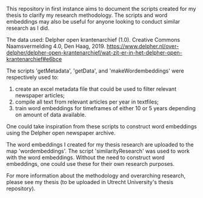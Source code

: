 This repository in first instance aims to document the scripts created for my thesis to clarify my research methodology. 
The scripts and word embeddings may also be useful for anyone looking to conduct similar research as I did. 

The data used: Delpher open krantenarchief (1.0). Creative Commons Naamsvermelding 4.0, Den Haag, 2019.
https://www.delpher.nl/over-delpher/delpher-open-krantenarchief/wat-zit-er-in-het-delpher-open-krantenarchief#e6bce 

The scripts 'getMetadata', 'getData', and 'makeWordembeddings' were respectively used to:
  1) create an excel metadata file that could be used to filter relevant newspaper articles;
  2) compile all text from relevant articles per year in textfiles;
  3) train word embeddings for timeframes of either 10 or 5 years depending on amount of data available.

One could take inspiration from these scripts to construct word embeddings using the Delpher open newspaper archive.

The word embeddings I created for my thesis research are uploaded to the map 'wordembeddings'. 
The script 'similarityResearch' was used to work with the word embeddings. 
Without the need to construct word embeddings, one could use these for their own research purposes. 

For more information about the methodology and overarching research, please see my thesis (to be uploaded in Utrecht University's thesis repository). 
